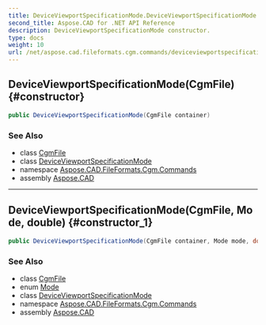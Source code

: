 ```yaml
---
title: DeviceViewportSpecificationMode.DeviceViewportSpecificationMode
second_title: Aspose.CAD for .NET API Reference
description: DeviceViewportSpecificationMode constructor. 
type: docs
weight: 10
url: /net/aspose.cad.fileformats.cgm.commands/deviceviewportspecificationmode/deviceviewportspecificationmode/
---
```

## DeviceViewportSpecificationMode(CgmFile) {#constructor}

```csharp
public DeviceViewportSpecificationMode(CgmFile container)
```

### See Also

* class [CgmFile](../../../aspose.cad.fileformats.cgm/cgmfile/)
* class [DeviceViewportSpecificationMode](../)
* namespace [Aspose.CAD.FileFormats.Cgm.Commands](../../deviceviewportspecificationmode/)
* assembly [Aspose.CAD](../../../)

---

## DeviceViewportSpecificationMode(CgmFile, Mode, double) {#constructor_1}

```csharp
public DeviceViewportSpecificationMode(CgmFile container, Mode mode, double factor)
```

### See Also

* class [CgmFile](../../../aspose.cad.fileformats.cgm/cgmfile/)
* enum [Mode](../../deviceviewportspecificationmode.mode/)
* class [DeviceViewportSpecificationMode](../)
* namespace [Aspose.CAD.FileFormats.Cgm.Commands](../../deviceviewportspecificationmode/)
* assembly [Aspose.CAD](../../../)


